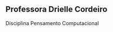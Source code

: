  ## Professora Drielle Cordeiro
 
 Disciplina Pensamento Computacional


<!---
ProfDrielle/ProfDrielle is a ✨ special ✨ repository because its `README.md` (this file) appears on your GitHub profile.
You can click the Preview link to take a look at your changes.
--->
